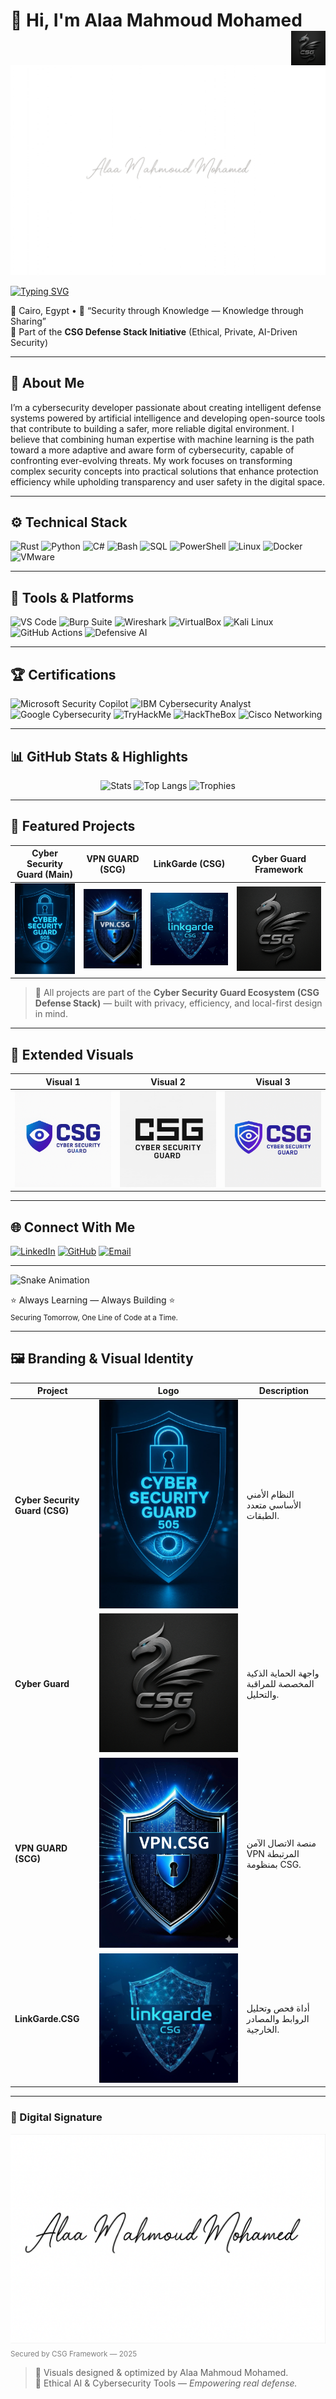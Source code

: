 # 👋 Hi, I'm Alaa Mahmoud Mohamed <img src="https://raw.githubusercontent.com/Alaamahm0ud/Alaamahm0ud/main/branding/C_S_G.png" alt="C_S_G Logo" width="55" align="right" />

![Banner](https://raw.githubusercontent.com/Alaamahm0ud/Alaamahm0ud/main/branding/alaa10.png)

[![Typing SVG](https://readme-typing-svg.demolab.com?font=Consolas&weight=600&size=24&pause=1000&color=00ADB5&center=true&vCenter=true&width=600&lines=Cybersecurity+Analyst;AI+Tools+Developer;Ethical+Hacker;Defensive+Systems+Engineer;Open-Source+Security+Architect)](https://readme-typing-svg.demolab.com/demo/?lines=Cybersecurity+Analyst;AI+Tools+Developer;Ethical+Hacker;Defensive+Systems+Engineer;Open-Source+Security+Architect)

📍 Cairo, Egypt  •  💬 “Security through Knowledge — Knowledge through Sharing”  
🧩 Part of the **CSG Defense Stack Initiative** (Ethical, Private, AI-Driven Security)

---

## 🧠 About Me
I’m a cybersecurity developer passionate about creating intelligent defense systems powered by artificial intelligence and developing open-source tools that contribute to building a safer, more reliable digital environment.
I believe that combining human expertise with machine learning is the path toward a more adaptive and aware form of cybersecurity, capable of confronting ever-evolving threats.
My work focuses on transforming complex security concepts into practical solutions that enhance protection efficiency while upholding transparency and user safety in the digital space.

---

## ⚙️ Technical Stack
![Rust](https://img.shields.io/badge/Rust-000000?style=for-the-badge&logo=rust)
![Python](https://img.shields.io/badge/Python-3670A0?style=for-the-badge&logo=python&logoColor=ffdd54)
![C#](https://img.shields.io/badge/C%23-239120?style=for-the-badge&logo=c-sharp&logoColor=white)
![Bash](https://img.shields.io/badge/Bash-121011?style=for-the-badge&logo=gnu-bash&logoColor=white)
![SQL](https://img.shields.io/badge/SQL-003B57?style=for-the-badge&logo=mysql)
![PowerShell](https://img.shields.io/badge/PowerShell-5391FE?style=for-the-badge&logo=powershell)
![Linux](https://img.shields.io/badge/Linux-FCC624?style=for-the-badge&logo=linux&logoColor=black)
![Docker](https://img.shields.io/badge/Docker-2496ED?style=for-the-badge&logo=docker)
![VMware](https://img.shields.io/badge/VMware-607078?style=for-the-badge&logo=vmware)

---

## 🧰 Tools & Platforms
![VS Code](https://img.shields.io/badge/VSCode-007ACC?style=for-the-badge&logo=visualstudiocode)
![Burp Suite](https://img.shields.io/badge/Burp_Suite-FF6C37?style=for-the-badge&logo=burpsuite)
![Wireshark](https://img.shields.io/badge/Wireshark-1679A7?style=for-the-badge&logo=wireshark)
![VirtualBox](https://img.shields.io/badge/VirtualBox-183A61?style=for-the-badge&logo=virtualbox)
![Kali Linux](https://img.shields.io/badge/Kali_Linux-557C94?style=for-the-badge&logo=kalilinux)
![GitHub Actions](https://img.shields.io/badge/GitHub_Actions-2088FF?style=for-the-badge&logo=githubactions)
![Defensive AI](https://img.shields.io/badge/AI_Security_Tools-2C3E50?style=for-the-badge&logo=ai)

---

## 🏆 Certifications
![Microsoft Security Copilot](https://img.shields.io/badge/Microsoft_Security_Copilot-0078D4?style=for-the-badge&logo=microsoft)
![IBM Cybersecurity Analyst](https://img.shields.io/badge/IBM_Cybersecurity_Analyst-054ADA?style=for-the-badge&logo=ibm)
![Google Cybersecurity](https://img.shields.io/badge/Google_Cybersecurity-4285F4?style=for-the-badge&logo=google)
![TryHackMe](https://img.shields.io/badge/TryHackMe_Level_7-red?style=for-the-badge&logo=tryhackme)
![HackTheBox](https://img.shields.io/badge/HackTheBox_Rookie-green?style=for-the-badge&logo=hackthebox)
![Cisco Networking](https://img.shields.io/badge/Cisco_Networking_Academy-1BA0D7?style=for-the-badge&logo=cisco)

---

## 📊 GitHub Stats & Highlights
<div align="center">
  
![Stats](https://github-readme-stats.vercel.app/api?username=Alaamahm0ud&show_icons=true&theme=radical&hide_border=true&count_private=true)
![Top Langs](https://github-readme-stats.vercel.app/api/top-langs/?username=Alaamahm0ud&layout=compact&theme=radical&hide_border=true)
![Trophies](https://github-profile-trophy.vercel.app/?username=Alaamahm0ud&theme=onedark&margin-w=10)

</div>

---

## 🚀 Featured Projects

| Cyber Security Guard (Main) | VPN GUARD (SCG) | LinkGarde (CSG) | Cyber Guard Framework |
|-----------------------------|-----------------|-----------------|-----------------------|
| ![CSG](https://raw.githubusercontent.com/Alaamahm0ud/Alaamahm0ud/main/branding/CSG.jpg) | ![VPN GUARD](https://raw.githubusercontent.com/Alaamahm0ud/Alaamahm0ud/main/branding/VPN.CSG.png) | ![LinkGarde](https://raw.githubusercontent.com/Alaamahm0ud/Alaamahm0ud/main/branding/linkgarde.csg.png) | ![Cyber Guard](https://raw.githubusercontent.com/Alaamahm0ud/Alaamahm0ud/main/branding/C_S_G.png) |

> 🧠 All projects are part of the **Cyber Security Guard Ecosystem (CSG Defense Stack)** — built with privacy, efficiency, and local-first design in mind.

---

## 🔗 Extended Visuals
| Visual 1 | Visual 2 | Visual 3 |
|-----------|-----------|-----------|
| ![CSG.04](https://raw.githubusercontent.com/Alaamahm0ud/Alaamahm0ud/main/branding/CSG.04.png) | ![CSG1](https://raw.githubusercontent.com/Alaamahm0ud/Alaamahm0ud/main/branding/CSG1.jpg) | ![CSG.03](https://raw.githubusercontent.com/Alaamahm0ud/Alaamahm0ud/main/branding/CSG.03.png) |

---

## 🌐 Connect With Me
[![LinkedIn](https://img.shields.io/badge/LinkedIn_Profile-0A66C2?style=for-the-badge&logo=linkedin)](https://www.linkedin.com/in/alaa-mahmoud-/)
[![GitHub](https://img.shields.io/badge/GitHub_Portfolio-181717?style=for-the-badge&logo=github)](https://github.com/Alaamahm0ud)
[![Email](https://img.shields.io/badge/Email_Me-D14836?style=for-the-badge&logo=gmail)](mailto:alaa.m.egypt@gmail.com)

---

![Snake Animation](https://raw.githubusercontent.com/Alaamahm0ud/Alaamahm0ud/output/github-contribution-grid-snake.svg)

⭐ Always Learning — Always Building ⭐  
<sub>Securing Tomorrow, One Line of Code at a Time.</sub>

---

## 🖼️ Branding & Visual Identity

| Project | Logo | Description |
|----------|------|--------------|
| **Cyber Security Guard (CSG)** | ![CSG](branding/CSG.jpg) | النظام الأمني الأساسي متعدد الطبقات. |
| **Cyber Guard** | ![Cyber Guard](branding/C_S_G.png) | واجهة الحماية الذكية المخصصة للمراقبة والتحليل. |
| **VPN GUARD (SCG)** | ![VPN Guard](branding/VPN.CSG.png) | منصة الاتصال الآمن VPN المرتبطة بمنظومة CSG. |
| **LinkGarde.CSG** | ![LinkGarde](branding/linkgarde.csg.png) | أداة فحص وتحليل الروابط والمصادر الخارجية. |

---

### 🔏 Digital Signature  
![Alaa](branding/ALAA.png)  
<sub style="color:gray;">Secured by CSG Framework — 2025</sub>

> 🧩 Visuals designed & optimized by Alaa Mahmoud Mohamed.  
> 🧠 Ethical AI & Cybersecurity Tools — *Empowering real defense.*

